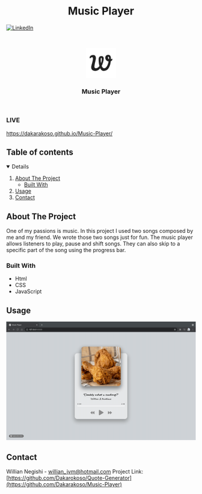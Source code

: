  <h1 align="center">Music Player</h1>

[![LinkedIn][linkedin-shield]][linkedin-url]

<!-- PROJECT LOGO -->
<br />
<p align="center">
    <img src="img/apple-touch-icon.png" alt="Logo" width="80" height="80">
  </a>

  <h3 align="center">Music Player</h3>
<br/>
</p>

### LIVE

https://dakarakoso.github.io/Music-Player/

<!-- TABLE OF CONTENTS -->

## Table of contents

<details open="open">
  <ol>
    <li>
      <a href="#about-the-project">About The Project</a>
      <ul>
        <li><a href="#built-with">Built With</a></li>
      </ul>
    </li>
    <li><a href="#usage">Usage</a></li>
    <li><a href="#contact">Contact</a></li>
  </ol>
</details>

<!-- ABOUT THE PROJECT -->

## About The Project

One of my passions is music. In this project I used two songs composed by me and my friend. We wrote those two songs just for fun. The music player allows listeners to play, pause and shift songs. They can also skip to a specific part of the song using the progress bar.

### Built With

- Html
- CSS
- JavaScript

## Usage

![Music Player](https://github.com/Dakarakoso/Music-Player/blob/main/img/usage.gif)

<!-- CONTACT -->

## Contact

Willian Negishi - willian_jvm@hotmail.com
Project Link: [https://github.com/Dakarokoso/Quote-Generator](https://github.com/Dakarakoso/Music-Player)

<!-- MARKDOWN LINKS & IMAGES -->
<!-- https://www.markdownguide.org/basic-syntax/#reference-style-links -->

[linkedin-shield]: https://img.shields.io/badge/-LinkedIn-black.svg?style=for-the-badge&logo=linkedin&colorB=555
[linkedin-url]: https://www.linkedin.com/in/willian-negishi-2829a4172/
